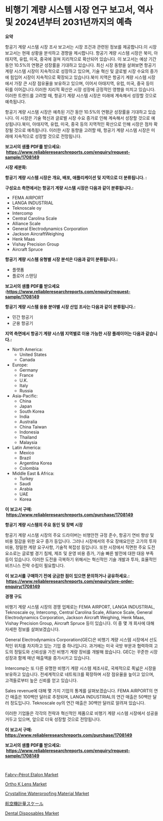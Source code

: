 <p><h1>비행기 계량 시스템 시장 연구 보고서, 역사 및 2024년부터 2031년까지의 예측</h1></p><p><strong>요약</strong></p>
<p><p>항공기 계량 시스템 시장 조사 보고서는 시장 조건과 관련된 정보를 제공합니다.이 시장 보고서는 현재 상황을 분석하고 경향을 제시합니다. 항공기 계량 시스템 시장은 북미, 아태지역, 유럽, 미국, 중국에 걸쳐 지리적으로 확산되어 있습니다. 이 보고서는 예상 기간 동안 10.5%의 연평균 성장률을 기대하고 있습니다. 최신 시장 동향을 살펴보면 항공기 계량 시스템 시장이 지속적으로 성장하고 있으며, 기술 혁신 및 글로벌 시장 수요의 증가에 힘입어 시장이 지속적으로 확장되고 있습니다.북미 지역은 항공기 계량 시스템 시장에서 가장 큰 시장 점유율을 보유하고 있으며, 이어서 아태지역, 유럽, 미국, 중국 등이 뒤를 이어갑니다.이러한 지리적 확산은 시장 성장에 긍정적인 영향을 미치고 있습니다. 이러한 트렌드를 고려할 때, 항공기 계량 시스템 시장은 미래에 계속해서 성장할 것으로 예측됩니다.</p><p>항공기 계량 시스템 시장은 예측된 기간 동안 10.5%의 연평균 성장률을 기대하고 있습니다. 이 시장은 기술 혁신과 글로벌 시장 수요 증가로 인해 계속해서 성장할 것으로 예상됩니다.북미, 아태지역, 유럽, 미국, 중국 등의 지역적인 확산으로 인해 시장은 점차 확장될 것으로 예측됩니다. 이러한 시장 동향을 고려할 때, 항공기 계량 시스템 시장은 미래에 지속적으로 성장할 것으로 전망됩니다.</p></p>
<p><strong>보고서의 샘플 PDF를 받으세요: &nbsp;<a href="https://www.reliableresearchreports.com/enquiry/request-sample/1708149">https://www.reliableresearchreports.com/enquiry/request-sample/1708149</a></strong></p>
<p><strong>시장 세분화:</strong></p>
<p><strong> 항공기 계량 시스템 시장은 개요, 배포, 애플리케이션 및 지역으로 더 분류됩니다. :</strong></p>
<p><strong>구성요소 측면에서는 항공기 계량 시스템 시장은 다음과 같이 분류됩니다.:</strong></p>
<p><ul><li>FEMA AIRPORT</li><li>LANGA INDUSTRIAL</li><li>Teknoscale oy</li><li>Intercomp</li><li>Central Carolina Scale</li><li>Alliance Scale</li><li>General Electrodynamics Corporation</li><li>Jackson AircraftWeighing</li><li>Henk Maas</li><li>Vishay Precision Group</li><li>Aircraft Spruce</li></ul></p>
<p><strong> 항공기 계량 시스템 유형별 시장 분석은 다음과 같이 분류됩니다.:</strong></p>
<p><ul><li>플랫폼</li><li>플로어 스탠딩</li></ul></p>
<p><strong>보고서의 샘플 PDF를 받으세요 :<a href="https://www.reliableresearchreports.com/enquiry/request-sample/1708149">https://www.reliableresearchreports.com/enquiry/request-sample/1708149</a></strong></p>
<p><strong> 항공기 계량 시스템 응용 분야별 시장 산업 조사는 다음과 같이 분류됩니다.:</strong></p>
<p><ul><li>민간 항공기</li><li>군용 항공기</li></ul></p>
<p><strong>지역 측면에서 항공기 계량 시스템 지역별로 이용 가능한 시장 플레이어는 다음과 같습니다.:</strong></p>
<p><ul>
    <li>
        North America:
        <ul>
            <li>United States</li>
            <li>Canada</li>
        </ul>
    </li>
    <li>
        Europe:
        <ul>
            <li>Germany</li>
            <li>France</li>
            <li>U.K.</li>
            <li>Italy</li>
            <li>Russia</li>
        </ul>
    </li>
    <li>
        Asia-Pacific:
        <ul>
            <li>China</li>
            <li>Japan</li>
            <li>South Korea</li>
            <li>India</li>
            <li>Australia</li>
            <li>China Taiwan</li>
            <li>Indonesia</li>
            <li>Thailand</li>
            <li>Malaysia</li>
        </ul>
    </li>
    <li>
        Latin America:
        <ul>
            <li>Mexico</li>
            <li>Brazil</li>
            <li>Argentina Korea</li>
            <li>Colombia</li>
        </ul>
    </li>
    <li>
        Middle East & Africa:
        <ul>
            <li>Turkey</li>
            <li>Saudi</li>
            <li>Arabia</li>
            <li>UAE</li>
            <li>Korea</li>
        </ul>
    </li>
    </ul></p>
<p><strong>이 보고서 구매: &nbsp;<a href="https://www.reliableresearchreports.com/purchase/1708149">https://www.reliableresearchreports.com/purchase/1708149</a></strong></p>
<p><strong>항공기 계량 시스템의 주요 동인 및 장벽 시장</strong></p>
<p><p>항공기 계량 시스템 시장의 주요 드라이버는 비행안전 규정 준수, 항공기 연비 향상 및 비용 절감을 위한 요구 증가 등입니다. 그러나 시장에서의 주요 장애요인은 고가의 투자 비용, 정밀한 계량 요구사항, 기술적 복잡성 등입니다. 또한 시장에서 직면한 주요 도전요소로는 글로벌 경기 침체, 제조 및 운영 비용 증가, 기술 빠른 발전에 대한 대응 부족 등이 있습니다. 이러한 도전을 극복하기 위해서는 혁신적인 기술 개발과 투자, 효율적인 비즈니스 전략 수립이 필요합니다.</p></p>
<p><strong>이 보고서를 구매하기 전에 궁금한 점이 있으면 문의하거나 공유하세요.: &nbsp;<a href="https://www.reliableresearchreports.com/enquiry/pre-order-enquiry/1708149">https://www.reliableresearchreports.com/enquiry/pre-order-enquiry/1708149</a></strong></p>
<p><strong>경쟁 구도</strong></p>
<p><p>비행기 계량 시스템 시장의 경쟁 업체로는 FEMA AIRPORT, LANGA INDUSTRIAL, Teknoscale oy, Intercomp, Central Carolina Scale, Alliance Scale, General Electrodynamics Corporation, Jackson Aircraft Weighing, Henk Maas, Vishay Precision Group, Aircraft Spruce 등이 있습니다. 이 중 몇 개 회사에 대해 자세한 정보를 살펴보겠습니다.</p><p>General Electrodynamics Corporation(GEC)은 비행기 계량 시스템 시장에서 선도적인 위치를 차지하고 있는 기업 중 하나입니다. 과거에는 미국 국방 부문과 협력하여 고도의 정밀도와 신뢰성을 가진 비행기 계량 장비를 개발해 왔습니다. GEC는 꾸준한 시장 성장과 함께 매년 매출액을 증가시키고 있습니다.</p><p>Intercomp는 또 다른 유명한 비행기 계량 시스템 제조사로, 국제적으로 폭넓은 시장을 보유하고 있습니다. 전세계적으로 네트워크를 확장하며 시장 점유율을 높이고 있으며, 고객들로부터 높은 신뢰를 얻고 있습니다.</p><p>Sales revenue에 대해 몇 가지 기업의 통계를 살펴보겠습니다. FEMA AIRPORT의 연간 매출은 100백만 달러로 추정되며, LANGA INDUSTRIAL의 연간 매출은 50백만 달러 정도입니다. Teknoscale oy의 연간 매출은 30백만 달러로 알려져 있습니다.</p><p>이러한 기업들은 각각의 전략과 혁신적인 제품으로 비행기 계량 시스템 시장에서 성공을 거두고 있으며, 앞으로 더욱 성장할 것으로 전망됩니다.</p></p>
<p><strong>이 보고서 구매: &nbsp; <a href="https://www.reliableresearchreports.com/purchase/1708149">https://www.reliableresearchreports.com/purchase/1708149</a></strong></p>
<p><strong>보고서의 샘플 PDF를 받으세요: &nbsp;<a href="https://www.reliableresearchreports.com/enquiry/request-sample/1708149">https://www.reliableresearchreports.com/enquiry/request-sample/1708149</a></strong><strong></strong></p>
<p>&nbsp;</p>
<p><p><a href="https://issuu.com/reportprime-2/docs/fabryperot-etalon-market-size-2030.pptx">Fabry–Pérot Etalon Market</a></p><p><a href="https://github.com/mahnoor2003/Market-Research-Report-List-3/blob/main/ortho-k-lens-market.md">Ortho K Lens Market</a></p><p><a href="https://view.publitas.com/reportprime-1/crystalline-waterproofing-material-market-with-the-goal-of-estimating-the-market-size-and-future-growth-potential-of-various-market-segments-based-on-component-applications-end-user-and-region/">Crystalline Waterproofing Material Market</a></p><p><a href="https://github.com/mcbeesbxa270/Market-Research-Report-List-1/blob/main/2211550185746.md">航空機計量スケール</a></p><p><a href="https://github.com/BryceTownsendr/Market-Research-Report-List-3/blob/main/dental-disposables-market.md">Dental Disposables Market</a></p></p>